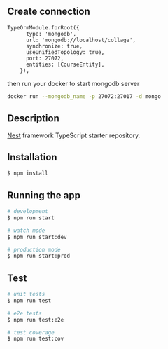 

## Create connection
```
TypeOrmModule.forRoot({
      type: 'mongodb',
      url: 'mongodb://localhost/collage',
      synchronize: true,
      useUnifiedTopology: true,
      port: 27072,
      entities: [CourseEntity],
    }),
```

then run your docker to start mongodb server

 ```bash
 docker run --mongodb_name -p 27072:27017 -d mongo
 ```


## Description

[Nest](https://github.com/nestjs/nest) framework TypeScript starter repository.

## Installation

```bash
$ npm install
```

## Running the app

```bash
# development
$ npm run start

# watch mode
$ npm run start:dev

# production mode
$ npm run start:prod
```

## Test

```bash
# unit tests
$ npm run test

# e2e tests
$ npm run test:e2e

# test coverage
$ npm run test:cov
```
